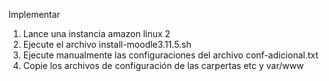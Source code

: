 Implementar
1. Lance una instancia amazon linux 2
2. Ejecute el archivo install-moodle3.11.5.sh
3. Ejecute manualmente las configuraciones del archivo conf-adicional.txt
4. Copie los archivos de configuración de las carpertas etc y var/www
